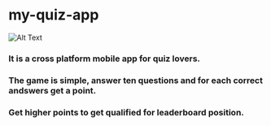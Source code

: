 # my-quiz-app

![Alt Text](https://media.giphy.com/media/vFKqnCdLPNOKc/giphy.gif)

### It is a cross platform mobile app for quiz lovers.
### The game is simple, answer ten questions and for each correct andswers get a point.
### Get higher points to get qualified for leaderboard position.
